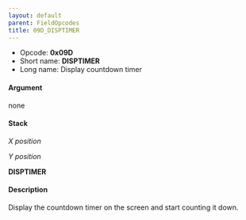 ```yaml
---
layout: default
parent: FieldOpcodes
title: 09D_DISPTIMER
---
```


-   Opcode: **0x09D**
-   Short name: **DISPTIMER**
-   Long name: Display countdown timer

#### Argument

none

#### Stack

  
*X position*

*Y position*

**DISPTIMER**

#### Description

Display the countdown timer on the screen and start counting it down.
